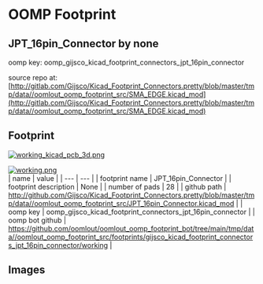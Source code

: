# OOMP Footprint  
## JPT_16pin_Connector  by none  
  
oomp key: oomp_gijsco_kicad_footprint_connectors_jpt_16pin_connector  
  
source repo at: [http://gitlab.com/Gijsco/Kicad_Footprint_Connectors.pretty/blob/master/tmp/data//oomlout_oomp_footprint_src/SMA_EDGE.kicad_mod](http://gitlab.com/Gijsco/Kicad_Footprint_Connectors.pretty/blob/master/tmp/data//oomlout_oomp_footprint_src/SMA_EDGE.kicad_mod)  
## Footprint  
  
[![working_kicad_pcb_3d.png](working_kicad_pcb_3d_600.png)](working_kicad_pcb_3d.png)  
  
[![working.png](working_600.png)](working.png)  
| name | value | 
| --- | --- | 
| footprint name | JPT_16pin_Connector | 
| footprint description | None | 
| number of pads | 28 | 
| github path | http://github.com/Gijsco/Kicad_Footprint_Connectors.pretty/blob/master/tmp/data//oomlout_oomp_footprint_src/JPT_16pin_Connector.kicad_mod | 
| oomp key | oomp_gijsco_kicad_footprint_connectors_jpt_16pin_connector | 
| oomp bot github | https://github.com/oomlout/oomlout_oomp_footprint_bot/tree/main/tmp/data//oomlout_oomp_footprint_src/footprints/gijsco_kicad_footprint_connectors_jpt_16pin_connector/working | 
## Images  
